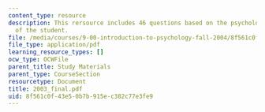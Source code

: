 ```yaml
---
content_type: resource
description: This rersource includes 46 questions based on the psychological understanding
  of the student.
file: /media/courses/9-00-introduction-to-psychology-fall-2004/8f561c0f43e50b7b915ec382c77e3fe9_2003_final.pdf
file_type: application/pdf
learning_resource_types: []
ocw_type: OCWFile
parent_title: Study Materials
parent_type: CourseSection
resourcetype: Document
title: 2003_final.pdf
uid: 8f561c0f-43e5-0b7b-915e-c382c77e3fe9
---
```


